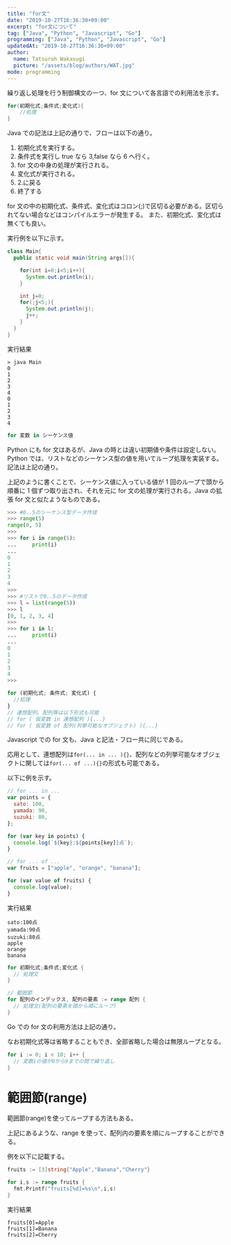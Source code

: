 ```yaml
---
title: "for文"
date: "2019-10-27T16:36:30+09:00"
excerpt: "for文について"
tag: ["Java", "Python", "Javascript", "Go"]
programming: ["Java", "Python", "Javascript", "Go"]
updatedAt: "2019-10-27T16:36:30+09:00"
author:
  name: Tatsuroh Wakasugi
  picture: "/assets/blog/authors/WAT.jpg"
mode: programming
---
```


繰り返し処理を行う制御構文の一つ、for 文について各言語での利用法を示す。

<div class="note_content_by_programming_language" id="note_content_Java">

```java
for(初期化式;条件式;変化式){
    //処理
}
```

Java での記法は上記の通りで、フローは以下の通り。

1. 初期化式を実行する。
2. 条件式を実行し true なら 3,false なら 6 へ行く。
3. for 文の中身の処理が実行される。
4. 変化式が実行される。
5. 2.に戻る
6. 終了する

for 文の中の初期化式、条件式、変化式はコロン(;)で区切る必要がある。区切られてない場合などはコンパイルエラーが発生する。
また、初期化式、変化式は無くても良い。

実行例を以下に示す。

```java
class Main{
  public static void main(String args[]){

    for(int i=0;i<5;i++){
      System.out.println(i);
    }

    int j=0;
    for(;j<5;){
      System.out.println(j);
      j++;
    }
  }
}
```

実行結果

```
> java Main
0
1
2
3
4
0
1
2
3
4
```

</div>
<div class="note_content_by_programming_language" id="note_content_Python">

```python
for 変数 in シーケンス値
```

Python にも for 文はあるが、Java の時とは違い初期値や条件は設定しない。  
Python では、リストなどのシーケンス型の値を用いてループ処理を実装する。記法は上記の通り。

上記のように書くことで、シーケンス値に入っている値が 1 回のループで頭から順番に 1 個ずつ取り出され、それを元に for 文の処理が実行される。Java の拡張 for 文と似たようなものである。

```python
>>> #0..5のシーケンス型データ作成
>>> range(5)
range(0, 5)
>>>
>>> for i in range(5):
...     print(i)
...
0
1
2
3
4
>>>
>>> #リストで0..5のデータ作成
>>> l = list(range(5))
>>> l
[0, 1, 2, 3, 4]
>>>
>>> for i in l:
...     print(i)
...
0
1
2
3
4
>>>
```

</div>
<div class="note_content_by_programming_language" id="note_content_Javascript">

```javascript
for (初期化式; 条件式; 変化式) {
  //処理
}
// 連想配列、配列等は以下形式も可能
// for ( 仮変数 in 連想配列 ){...}
// for ( 仮変数 of 配列(列挙可能なオブジェクト) ){...}
```

Javascript での for 文も、Java と記法・フロー共に同じである。

応用として、連想配列は`for(... in ... ){}`、配列などの列挙可能なオブジェクトに関しては`for(... of ...){}`の形式も可能である。

以下に例を示す。

```javascript
// for ... in ...
var points = {
  sato: 100,
  yamada: 90,
  suzuki: 80,
};

for (var key in points) {
  console.log(`${key}:${points[key]}点`);
}

// for ... of ...
var fruits = ["apple", "orange", "banana"];

for (var value of fruits) {
  console.log(value);
}
```

実行結果

```
sato:100点
yamada:90点
suzuki:80点
apple
orange
banana
```

</div>
<div class="note_content_by_programming_language" id="note_content_Go">

```go
for 初期化式;条件式;変化式 {
  // 処理文
}

// 範囲節
for 配列のインデックス, 配列の要素 := range 配列 {
  // 処理文(配列の要素を頭から順にループ)
}
```

Go での for 文の利用方法は上記の通り。

なお初期化式等は省略することもでき、全部省略した場合は無限ループとなる。

```go
for i := 0; i < 10; i++ {
  // 変数iの値が0から9までの間で繰り返し
}
```

# 範囲節(range)

範囲節(range)を使ってループする方法もある。

上記にあるような、range を使って、配列内の要素を順にループすることができる。

例を以下に記載する。

```go
fruits := [3]string{"Apple","Banana","Cherry"}

for i,s := range fruits {
  fmt.Printf("fruits[%d]=%s\n",i,s)
}
```

実行結果

```
fruits[0]=Apple
fruits[1]=Banana
fruits[2]=Cherry
```

</div>
